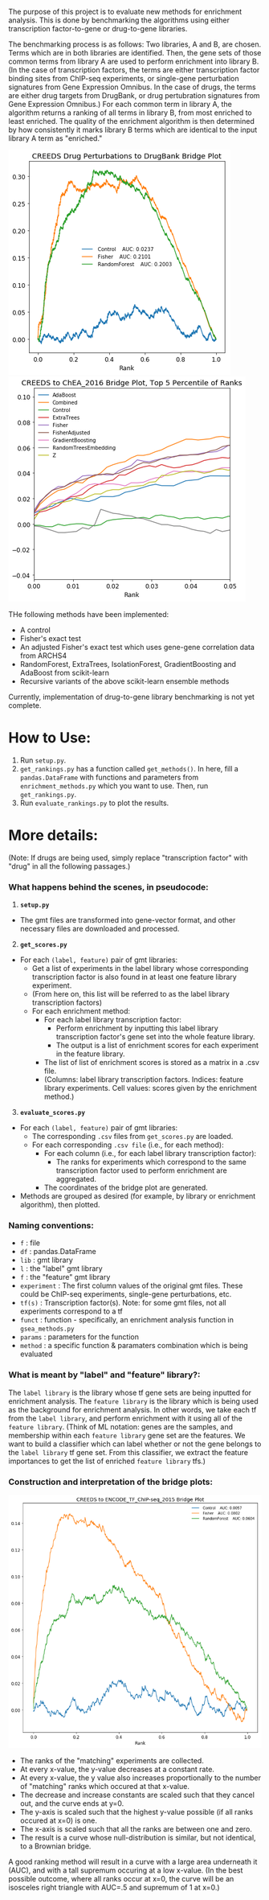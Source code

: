 The purpose of this project is to evaluate new methods for enrichment analysis. This is done by benchmarking the algorithms using either transcription factor-to-gene or drug-to-gene libraries. 

The benchmarking process is as follows: Two libraries, A and B, are chosen. Terms which are in both libraries are identified. Then, the gene sets of those common terms from library A are used to perform enrichment into library B. (In the case of transcription factors, the terms are either transcription factor binding sites from ChIP-seq experiments, or single-gene perturbation signatures from Gene Expression Omnibus. In the case of drugs, the terms are either drug targets from DrugBank, or drug pertubration signatures from Gene Expression Omnibus.) For each common term in library A, the algorithm returns a ranking of all terms in library B, from most enriched to least enriched. The quality of the enrichment algorithm is then determined by how consistently it marks library B terms which are identical to the input library A term as "enriched." 

![Sample result drugs](sample_result_drugs.png?raw=true)
![Sample result scikit-learn](sample_result_sklearn.png?raw=true)

THe following methods have been implemented:
* A control
* Fisher's exact test
* An adjusted Fisher's exact test which uses gene-gene correlation data from ARCHS4
* RandomForest, ExtraTrees, IsolationForest, GradientBoosting and AdaBoost from scikit-learn
* Recursive variants of the above scikit-learn ensemble methods

Currently, implementation of drug-to-gene library benchmarking is not yet complete. 

# How to Use:

1. Run `setup.py`.
2. `get_rankings.py` has a function called `get_methods()`. In here, fill a `pandas.DataFrame` with functions and parameters from `enrichment_methods.py` which you want to use. Then, run `get_rankings.py`.
3. Run `evaluate_rankings.py` to plot the results.



# More details:

(Note: If drugs are being used, simply replace "transcription factor" with "drug" in all the following passages.)


### What happens behind the scenes, in pseudocode:

1. **`setup.py`**
* The gmt files are transformed into gene-vector format, and other necessary files are downloaded and processed.

2. **`get_scores.py`**
* For each `(label, feature)` pair of gmt libraries:
	* Get a list of experiments in the label library whose corresponding transcription factor is also found in at least one feature library experiment. 
	* (From here on, this list will be referred to as the label library transcription factors)
	* For each enrichment method:
		* For each label library transcription factor:
			* Perform enrichment by inputting this label library transcription factor's gene set into the whole feature library.
			* The output is a list of enrichment scores for each experiment in the feature library.
		* The list of list of enrichment scores is stored as a matrix in a .csv file.
		* (Columns: label library transcription factors. Indices: feature library experiments. Cell values: scores given by the enrichment method.)

3. **`evaluate_scores.py`**
* For each `(label, feature)` pair of gmt libraries:
	* The corresponding `.csv` files from `get_scores.py` are loaded.
	* For each corresponding `.csv file` (i.e., for each method):
		* For each column (i.e., for each label library transcription factor):
			* The ranks for experiments which correspond to the same transcription factor used to perform enrichment are aggregated.
		* The coordinates of the bridge plot are generated.
* Methods are grouped as desired (for example, by library or enrichment algorithm), then plotted.


### Naming conventions:
* `f` : file
* `df` : pandas.DataFrame
* `lib` : gmt library
* `l` : the "label" gmt library
* `f` : the "feature" gmt library
* `experiment` : The first column values of the original gmt files. These could be ChIP-seq experiments, single-gene perturbations, etc. 
* `tf(s)` : Transcription factor(s). Note: for some gmt files, not all experiments correspond to a tf
* `funct` : function - specifically, an enrichment analysis function in `gsea_methods.py`
* `params` : parameters for the function
* `method` : a specific function & paramaters combination which is being evaluated


### What is meant by "label" and "feature" library?:
The `label library` is the library whose tf gene sets are being inputted for enrichment analysis.
The `feature library` is the library which is being used as the background for enrichment analysis.
In other words, we take each tf from the `label library`, and perform enrichment with it using all of the `feature library`.
(Think of ML notation: genes are the samples, and membership within each `feature library` gene set are the features. We want to build a classifier which can label whether or not the gene belongs to the `label library` tf gene set. From this classifier, we extract the feature importances to get the list of enriched `feature library` tfs.)


### Construction and interpretation of the bridge plots:
![Sample result AUC](sample_result_auc.png?raw=true)
* The ranks of the "matching" experiments are collected.
* At every x-value, the y-value decreases at a constant rate.
* At every x-value, the y value also increases proportionally to the number of "matching" ranks which occured at that x-value.
* The decrease and increase constants are scaled such that they cancel out, and the curve ends at y=0.
* The y-axis is scaled such that the highest y-value possible (if all ranks occured at x=0) is one.
* The x-axis is scaled such that all the ranks are between one and zero.
* The result is a curve whose null-distribution is similar, but not identical, to a Brownian bridge. 

A good ranking method will result in a curve with a large area underneath it (AUC), and with a tall supremum occuring at a low x-value. (In the best possible outcome, where all ranks occur at x=0, the curve will be an isosceles right triangle with AUC=.5 and supremum of 1 at x=0.)